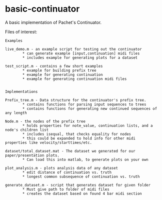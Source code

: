 # basic-continuator
A basic implementation of Pachet's Continuator.

Files of interest:


	Examples

	live_demo.m - an example script for testing out the continuator
			* can generate example [input,continuation] midi files
			* includes example for generating plots for a dataset

	test_script.m - contains a few short examples
			* example for building prefix tree
			* example for generating continuation
			* example for generating continuation midi files


	Implementations

	Prefix_tree.m - Data structure for the continuator's prefix tree. 
			* contains functions for parsing input sequences to trees
			* contains functions for generating new continued sequences of any length

	Node.m - the nodes of the prefix tree
			* holds properties for note_value, continuation lists, and a node's children list
			* includes isequal, that checks equality for nodes
			* this could be expanded to hold info for other midi properties like velocity/starttimes/etc.

	dataset/total_dataset.mat - The dataset we generated for our paper/presentation plots.
			* Can load this into matlab, to generate plots on your own

	plot_analysis.m - plots analysis data of any dataset
			* edit distance of continuation vs. truth
			* longest common subsequence of continuation vs. truth

	generate_dataset.m - script that generates dataset for given folder
			* Must give path to folder of midi files
			* creates the dataset based on found 4 bar midi section
